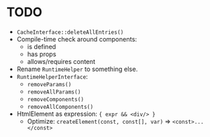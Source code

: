 TODO
====

*   `CacheInterface::deleteAllEntries()`
*   Compile-time check around components:
    *   is defined
    *   has props
    *   allows/requires content
*   Rename `RuntimeHelper` to something else.
*   `RuntimeHelperInterface`:
    *   `removeParams()`
    *   `removeAllParams()`
    *   `removeComponents()`
    *   `removeAllComponents()`
*   HtmlElement as expression: `{ expr && <div/> }`
    *   Optimize: `createElement(const, const[], var)` => `<const>...</const>`
